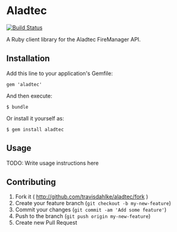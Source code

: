 # Aladtec
[![Build Status](https://travis-ci.org/travisdahlke/aladtec.svg)](https://travis-ci.org/travisdahlke/aladtec)

A Ruby client library for the Aladtec FireManager API.

## Installation

Add this line to your application's Gemfile:

    gem 'aladtec'

And then execute:

    $ bundle

Or install it yourself as:

    $ gem install aladtec

## Usage

TODO: Write usage instructions here

## Contributing

1. Fork it ( http://github.com/travisdahlke/aladtec/fork )
2. Create your feature branch (`git checkout -b my-new-feature`)
3. Commit your changes (`git commit -am 'Add some feature'`)
4. Push to the branch (`git push origin my-new-feature`)
5. Create new Pull Request
